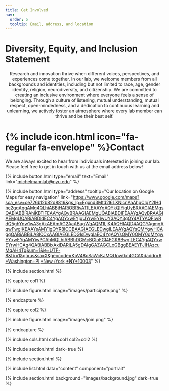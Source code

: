 ```yaml
---
title: Get Involved
nav:
  order: 5
  tooltip: Email, address, and location
---
```

# Diversity, Equity, and Inclusion Statement
<div style="text-align: center;">
Research and innovation thrive when different voices, perspectives, and experiences come together. In our lab, we welcome members from all backgrounds and identities, including but not limited to race, age, gender identity, religion, neurodiversity, and citizenship. We are committed to creating an inclusive environment where everyone feels a sense of belonging. Through a culture of listening, mutual understanding, mutual respect, open-mindedness, and a dedication to continuous learning and unlearning, we actively foster an atmosphere where every lab member can thrive and be their best self.
</div>

# {% include icon.html icon="fa-regular fa-envelope" %}Contact

We are always excited to hear from individuals interested in joining our lab. Please feel free to get in touch with us at the email address below!

{%
  include button.html
  type="email"
  text="Email"
  link="michelmannlab@nyu.edu"
%}
<!-- {%
 include button.html
 type="phone"
 text="(555) 867-5309" 
 link="+1-555-867-5309"
%} -->
{%
  include button.html
  type="address"
  tooltip="Our location on Google Maps for easy navigation"
  link="https://www.google.com/maps?sca_esv=ce726b12b82d8816&gs_lp=Egxnd3Mtd2l6LXNlcnAaAhgCIgY2IHdhc2gqAggAMg4QLhiABBjHARiOBRivATILEAAYgAQYkQIYigUyBRAAGIAEMgsQABiABBiRAhiKBTIFEAAYgAQyBRAAGIAEMgUQABiABDIFEAAYgAQyBRAAGIAEMgUQABiABDIdEC4YgAQYxwEYjgUYrwEYlwUY3AQY3gQY4ATYAQFIwRdQ5ghYnw1wA3gAkAEAmAG2AaABugWqAQM1LjK4AQHIAQD4AQGYAgmgAqwFwgIKEAAYsAMY1gQYR8ICCBAAGIAEGLEDwgILEAAYgAQYsQMYgwHCAggQABiABBiLA8ICCxAAGIAEGLEDGIsDwgIaEC4YgAQYsQMY0QMY0gMYgwEYxwEYqAMYiwPCAhMQLhiABBhDGMcBGIoFGI4FGK8BwgILEC4YgAQYxwEYrwHCAg4QABiABBixAxiDARiLA5gDAIgGAZAGCLoGBggBEAEYFJIHAzcuMqAH4Tg&um=1&ie=UTF-8&fb=1&gl=us&sa=X&geocode=KbV48oSaWcKJMQUpw0xI4GCA&daddr=6+Washington+Pl,+New+York,+NY+10003"
%}

{% include section.html %}

{% capture col1 %}

{%
  include figure.html
  image="images/participate.png"
%}

{% endcapture %}

{% capture col2 %}

{%
  include figure.html
  image="images/join.png"
%}

{% endcapture %}

{% include cols.html col1=col1 col2=col2 %}

{% include section.html dark=true %}


{% include section.html %}

{% include list.html data="content" component="portrait" 

{% include section.html background="images/background.jpg" dark=true %}

